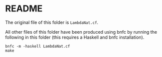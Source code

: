 # README

The original file of this folder is `LambdaNat.cf`.

All other files of this folder have been produced using bnfc by running the following in this folder (this requires a Haskell and bnfc installation).

    bnfc -m -haskell LambdaNat.cf
    make
    
    

